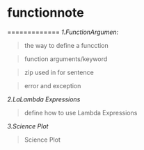 # functionnote
=============
*1.FunctionArgumen:* 
>the way to define a funcction

>function arguments/keyword
   
>zip used in for sentence 
   
>error and exception 
 
*2.LaLambda Expressions* 
> define how to use Lambda Expressions

*3.Science Plot* 

> Science Plot
